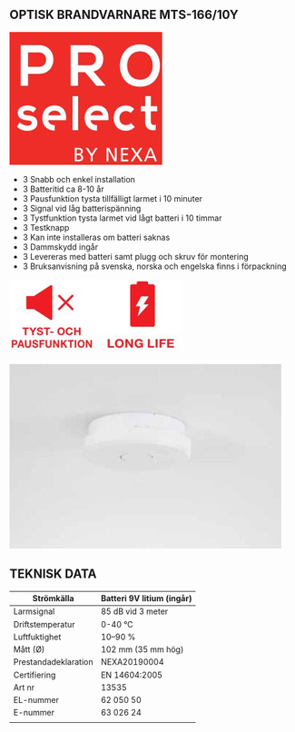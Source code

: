 ## OPTISK BRANDVARNARE **MTS-166/10Y**

![](_page_0_Picture_1.jpeg)

- 3 Snabb och enkel installation
- 3 Batteritid ca 8-10 år
- 3 Pausfunktion tysta tillfälligt larmet i 10 minuter
- 3 Signal vid låg batterispänning
- 3 Tystfunktion tysta larmet vid lågt batteri i 10 timmar
- 3 Testknapp
- 3 Kan inte installeras om batteri saknas
- 3 Dammskydd ingår
- 3 Levereras med batteri samt plugg och skruv för montering
- 3 Bruksanvisning på svenska, norska och engelska finns i förpackning

![](_page_0_Picture_12.jpeg)

![](_page_0_Picture_13.jpeg)

## **TEKNISK DATA**

| Strömkälla           | Batteri 9V litium (ingår) |
|----------------------|---------------------------|
| Larmsignal           | 85 dB vid 3 meter         |
| Driftstemperatur     | 0-40 °C                   |
| Luftfuktighet        | 10–90 %                   |
| Mått (Ø)             | 102 mm (35 mm hög)        |
| Prestandadeklaration | NEXA20190004              |
| Certifiering         | EN 14604:2005             |
| Art nr               | 13535                     |
| EL-nummer            | 62 050 50                 |
| E-nummer             | 63 026 24                 |
|                      |                           |
